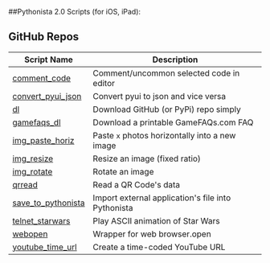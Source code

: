 ##Pythonista 2.0 Scripts (for iOS, iPad):

GitHub Repos
------------

| Script Name                         | Description   | 
| ----------------------------------- | ------------- | 
| [comment_code][woo]                 | Comment/uncommon selected code in editor |
| [convert_pyui_json][woo]            | Convert pyui to json and vice versa |
| [dl][woo]                           | Download GitHub (or PyPi) repo simply |
| [gamefaqs_dl][woo]                  | Download a printable GameFAQs.com FAQ |
| [img_paste_horiz][woo]              | Paste `x` photos horizontally into a new image |
| [img_resize][woo]                   | Resize an image (fixed ratio) |
| [img_rotate][woo]                   | Rotate an image |
| [qrread][woo]                       | Read a QR Code's data |
| [save_to_pythonista][woo]           | Import external application's file into Pythonista |
| [telnet_starwars][woo]              | Play ASCII animation of Star Wars |
| [webopen][woo]                      | Wrapper for web browser.open |	
| [youtube_time_url][woo]             | Create a time-coded YouTube URL |


[woo]: https://github.com/wizardofozzie
